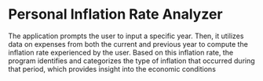 # Personal Inflation Rate Analyzer
The application prompts the user to input a specific year. Then, it utilizes data on expenses from both the current and previous year to compute the inflation rate experienced by the user. Based on this inflation rate, the program identifies and categorizes the type of inflation that occurred during that period, which provides insight into the economic conditions
